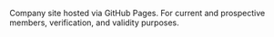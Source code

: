 Company site hosted via GitHub Pages.
For current and prospective members, verification, and validity purposes.
